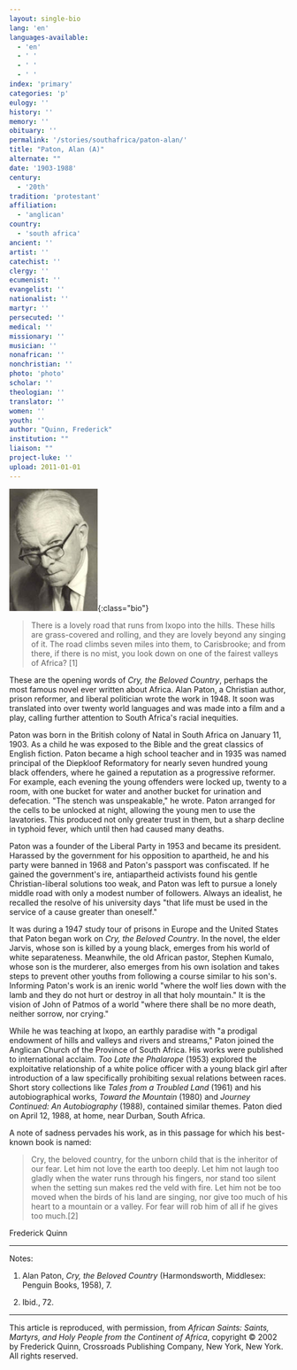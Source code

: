 ```yaml
---
layout: single-bio
lang: 'en'
languages-available:
  - 'en'
  - ' '
  - ' '
  - ' '
index: 'primary'
categories: 'p'
eulogy: ''
history: ''
memory: ''
obituary: ''
permalink: '/stories/southafrica/paton-alan/'
title: "Paton, Alan (A)"
alternate: ""
date: '1903-1988'
century:
  - '20th'
tradition: 'protestant'
affiliation:
  - 'anglican'
country:
  - 'south africa'
ancient: ''
artist: ''
catechist: ''
clergy: ''
ecumenist: ''
evangelist: ''
nationalist: ''
martyr: ''
persecuted: ''
medical: ''
missionary: ''
musician: ''
nonafrican: ''
nonchristian: ''
photo: 'photo'
scholar: ''
theologian: ''
translator: ''
women: ''
youth: ''
author: "Quinn, Frederick"
institution: ""
liaison: ""
project-luke: ''
upload: 2011-01-01
---
```


![Alan Paton](/images/bio-pics/southafrica/paton-alan/paton_alan.jpg){:class="bio"}

> There is a lovely road that runs from Ixopo into the hills. These hills are grass-covered and rolling, and they are lovely beyond any singing of it. The road climbs seven miles into them, to Carisbrooke; and from there, if there is no mist, you look down on one of the fairest valleys of Africa? [1]

These are the opening words of *Cry, the Beloved Country*, perhaps the most famous novel ever written about Africa. Alan Paton, a Christian author, prison reformer, and liberal politician wrote the work in 1948. It soon was translated into over twenty world languages and was made into a film and a play, calling further attention to South Africa's racial inequities.

Paton was born in the British colony of Natal in South Africa on January 11, 1903. As a child he was exposed to the Bible and the great classics of English fiction. Paton became a high school teacher and in 1935 was named principal of the Diepkloof Reformatory for nearly seven hundred young black offenders, where he gained a reputation as a progressive reformer. For example, each evening the young offenders were locked up, twenty to a room, with one bucket for water and another bucket for urination and defecation. "The stench was unspeakable," he wrote. Paton arranged for the cells to be unlocked at night, allowing the young men to use the lavatories. This produced not only greater trust in them, but a sharp decline in typhoid fever, which until then had caused many deaths.

Paton was a founder of the Liberal Party in 1953 and became its president. Harassed by the government for his opposition to apartheid, he and his party were banned in 1968 and Paton's passport was confiscated. If he gained the government's ire, antiapartheid activists found his gentle Christian-liberal solutions too weak, and Paton was left to pursue a lonely middle road with only a modest number of followers. Always an idealist, he recalled the resolve of his university days "that life must be used in the service of a cause greater than oneself."

It was during a 1947 study tour of prisons in Europe and the United States that Paton began work on *Cry, the Beloved Country*. In the novel, the elder Jarvis, whose son is killed by a young black, emerges from his world of white separateness. Meanwhile, the old African pastor, Stephen Kumalo, whose son is the murderer, also emerges from his own isolation and takes steps to prevent other youths from following a course similar to his son's. Informing Paton's work is an irenic world "where the wolf lies down with the lamb and they do not hurt or destroy in all that holy mountain." It is the vision of John of Patmos of a world "where there shall be no more death, neither sorrow, nor crying."

While he was teaching at Ixopo, an earthly paradise with "a prodigal endowment of hills and valleys and rivers and streams," Paton joined the Anglican Church of the Province of South Africa. His works were published to international acclaim. *Too Late the Phalarope* (1953) explored the exploitative relationship of a white police officer with a young black girl after introduction of a law specifically prohibiting sexual relations between races. Short story collections like *Tales from a Troubled Land* (1961) and his autobiographical works, *Toward the Mountain* (1980) and *Journey Continued: An Autobiography* (1988), contained similar themes. Paton died on April 12, 1988, at home, near Durban, South Africa.

A note of sadness pervades his work, as in this passage for which his best-known book is named:

> Cry, the beloved country, for the unborn child that is the inheritor of our fear. Let him not love the earth too deeply. Let him not laugh too gladly when the water runs through his fingers, nor stand too silent when the setting sun makes red the veld with fire. Let him not be too moved when the birds of his land are singing, nor give too much of his heart to a mountain or a valley. For fear will rob him of all if he gives too much.[2]

Frederick Quinn

---

Notes:

1. Alan Paton, *Cry, the Beloved Country* (Harmondsworth, Middlesex:
Penguin Books, 1958), 7.

2. Ibid., 72.

---

This article is reproduced, with permission, from *African Saints: Saints, Martyrs, and Holy People from the Continent of Africa*, copyright &copy; 2002 by Frederick Quinn, Crossroads Publishing Company, New York, New York.  All rights reserved.
